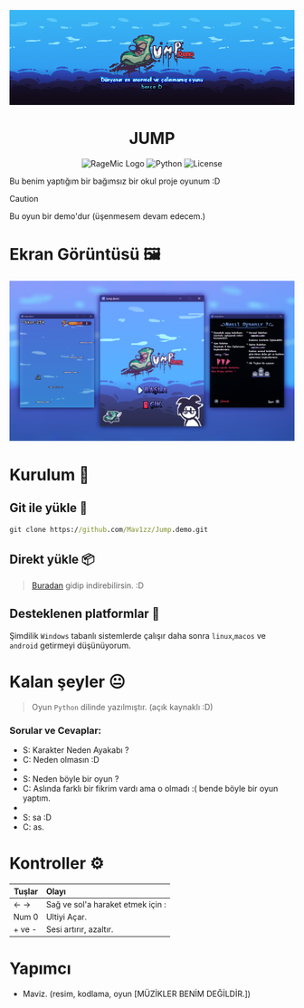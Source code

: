 ![JUMP](imgs/jump_banner.png)

<div align="center">

# JUMP <br>

<img alt="RageMic Logo" src="https://img.shields.io/badge/Dünyanın En Tuğaf Oyunu-darkblue">
<img alt="Python" src="https://img.shields.io/badge/python-3.13.2-blue">
<img alt="License" src="https://img.shields.io/badge/license-MIT-green">

</div>

Bu benim yaptığım bir bağımsız bir okul proje oyunum :D

> [!CAUTION]
> Bu oyun bir demo'dur (üşenmesem devam edecem.)

# Ekran Görüntüsü 🖼️

![github](imgs/preview.png)

# Kurulum 🔨

## Git ile yükle 📎
```cmd
git clone https://github.com/Mav1zz/Jump.demo.git
```

## Direkt yükle 📦
> [Buradan](https://github.com/Mav1zz/Jump.demo/releases/tag/v0.0.1-build915) gidip indirebilirsin. :D
## Desteklenen platformlar 📱
Şimdilik `Windows` tabanlı sistemlerde çalışır daha sonra `linux`,`macos` ve `android` getirmeyi düşünüyorum.

# Kalan şeyler 😐

> Oyun `Python` dilinde yazılmıştır. (açık kaynaklı :D)

### Sorular ve Cevaplar:
- S: Karakter Neden Ayakabı ?
- C: Neden olmasın :D
- 
- S: Neden böyle bir oyun ?
- C: Aslında farklı bir fikrim vardı ama o olmadı :( bende böyle bir oyun yaptım.
-
- S: sa :D
- C: as.


# Kontroller ⚙️

| Tuşlar          | Olayı                                                                        |
| --------------- | :--------------------------------------------------------------------------- |
| ← →             | Sağ ve sol'a haraket etmek için :|                                           |
| Num 0           | Ultiyi Açar.				                                                         |
| + ve -          | Sesi artırır, azaltır.                                                       |

# Yapımcı  
- Maviz. (resim, kodlama, oyun [MÜZİKLER BENİM DEĞİLDİR.])
